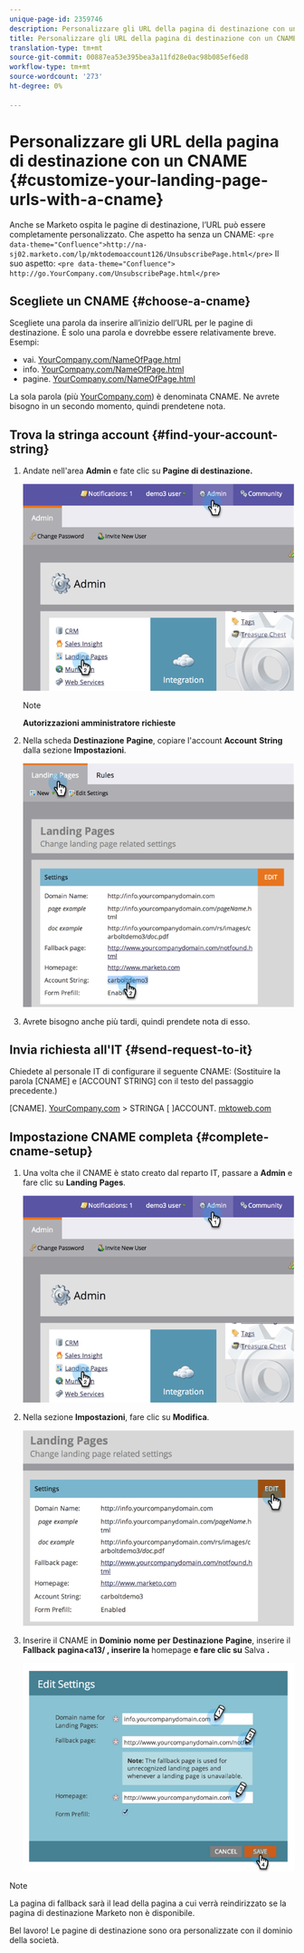 ```yaml
---
unique-page-id: 2359746
description: Personalizzare gli URL della pagina di destinazione con un CNAME - Marketo Docs - Documentazione prodotto
title: Personalizzare gli URL della pagina di destinazione con un CNAME
translation-type: tm+mt
source-git-commit: 00887ea53e395bea3a11fd28e0ac98b085ef6ed8
workflow-type: tm+mt
source-wordcount: '273'
ht-degree: 0%

---
```



# Personalizzare gli URL della pagina di destinazione con un CNAME {#customize-your-landing-page-urls-with-a-cname}

Anche se Marketo ospita le pagine di destinazione, l’URL può essere completamente personalizzato. Che aspetto ha senza un CNAME:
`<pre data-theme="Confluence">http://na-sj02.marketo.com/lp/mktodemoaccount126/UnsubscribePage.html</pre>` Il suo aspetto:
`<pre data-theme="Confluence"> http://go.YourCompany.com/UnsubscribePage.html</pre>`

## Scegliete un CNAME {#choose-a-cname}

Scegliete una parola da inserire all’inizio dell’URL per le pagine di destinazione. È solo una parola e dovrebbe essere relativamente breve. Esempi:

* vai. [YourCompany.com/NameOfPage.html](http://YourCompany.com/NameOfPage.html)
* info. [YourCompany.com/NameOfPage.html](http://YourCompany.com/NameOfPage.html)
* pagine. [YourCompany.com/NameOfPage.html](http://YourCompany.com/NameOfPage.html)

La sola parola (più [YourCompany.com](http://YourCompany.com)) è denominata CNAME. Ne avrete bisogno in un secondo momento, quindi prendetene nota.

## Trova la stringa account {#find-your-account-string}

1. Andate nell&#39;area **Admin** e fate clic su **Pagine di destinazione.**

   ![](assets/image2014-9-18-16-3a2-3a45.png)

   >[!NOTE]
   >
   >**Autorizzazioni amministratore richieste**

1. Nella scheda **Destinazione** **Pagine**, copiare l&#39;account **Account** **String** dalla sezione **Impostazioni**.

   ![](assets/image2014-9-18-16-3a44-3a12.png)

1. Avrete bisogno anche più tardi, quindi prendete nota di esso.

## Invia richiesta all&#39;IT {#send-request-to-it}

Chiedete al personale IT di configurare il seguente CNAME: (Sostituire la parola [CNAME] e [ACCOUNT STRING] con il testo del passaggio precedente.)

[CNAME]. [YourCompany.com](http://yourcompany.com/) > STRINGA [ ]ACCOUNT. [mktoweb.com](http://mktoweb.com/)

## Impostazione CNAME completa {#complete-cname-setup}

1. Una volta che il CNAME è stato creato dal reparto IT, passare a **Admin** e fare clic su **Landing** **Pages**.

   ![](assets/image2014-9-18-17-3a15-3a11.png)

1. Nella sezione **Impostazioni**, fare clic su **Modifica**.

   ![](assets/image2014-9-18-17-3a15-3a18.png)

1. Inserire il CNAME in **Dominio** **nome** **per** **Destinazione** **Pagine**, inserire il **Fallback** **pagina&lt;a13/ , inserire la** homepage **e fare clic su** Salva **.**

   ![](assets/image2014-9-18-17-3a15-3a25.png)

>[!NOTE]
>
>La pagina di fallback sarà il lead della pagina a cui verrà reindirizzato se la pagina di destinazione Marketo non è disponibile.

Bel lavoro! Le pagine di destinazione sono ora personalizzate con il dominio della società.